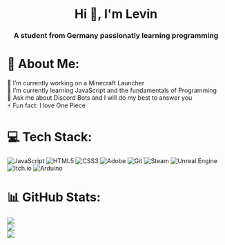 <h1 align="center">Hi 👋, I'm Levin</h1>
<h3 align="center">A student from Germany passionatly learning programming</h3>

# 💫 About Me:
🔭 I’m currently working on a Minecraft Launcher<br>🌱 I’m currently learning JavaScript and the fundamentals of Programming<br>💬 Ask me about Discord Bots and I will do my best to answer you<br>⚡ Fun fact: I love One Piece


# 💻 Tech Stack:
![JavaScript](https://img.shields.io/badge/javascript-%23323330.svg?style=for-the-badge&logo=javascript&logoColor=%23F7DF1E) ![HTML5](https://img.shields.io/badge/html5-%23E34F26.svg?style=for-the-badge&logo=html5&logoColor=white) ![CSS3](https://img.shields.io/badge/css3-%231572B6.svg?style=for-the-badge&logo=css3&logoColor=white) ![Adobe](https://img.shields.io/badge/adobe-%23FF0000.svg?style=for-the-badge&logo=adobe&logoColor=white) ![Git](https://img.shields.io/badge/git-%23F05033.svg?style=for-the-badge&logo=git&logoColor=white) ![Steam](https://img.shields.io/badge/steam-%23000000.svg?style=for-the-badge&logo=steam&logoColor=white) ![Unreal Engine](https://img.shields.io/badge/unrealengine-%23313131.svg?style=for-the-badge&logo=unrealengine&logoColor=white) ![Itch.io](https://img.shields.io/badge/Itch-%23FF0B34.svg?style=for-the-badge&logo=Itch.io&logoColor=white) ![Arduino](https://img.shields.io/badge/-Arduino-00979D?style=for-the-badge&logo=Arduino&logoColor=white)
# 📊 GitHub Stats:
![](https://github-readme-stats.vercel.app/api?username=LevinFX&theme=dark&hide_border=true&include_all_commits=true&count_private=true)<br/>
![](https://github-readme-streak-stats.herokuapp.com/?user=LevinFX&theme=dark&hide_border=true)<br/>
![](https://github-readme-stats.vercel.app/api/top-langs/?username=LevinFX&theme=dark&hide_border=true&include_all_commits=true&count_private=true&layout=compact)

<!-- Proudly created with GPRM ( https://gprm.itsvg.in ) -->
